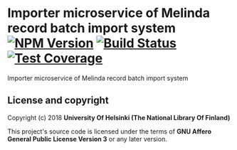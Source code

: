 # Importer microservice of Melinda record batch import system [![NPM Version](https://img.shields.io/npm/v/@natlibfi/melinda-record-import-importer.svg)](https://npmjs.org/package/@natlibfi/melinda-record-import-importer) [![Build Status](https://travis-ci.org/NatLibFi/melinda-record-import-importer.svg)](https://travis-ci.org/NatLibFi/melinda-record-import-importer) [![Test Coverage](https://codeclimate.com/github/NatLibFi/melinda-record-import-importer/badges/coverage.svg)](https://codeclimate.com/github/NatLibFi/melinda-record-import-importer/coverage)

Importer microservice of Melinda record batch import system

## License and copyright

Copyright (c) 2018 **University Of Helsinki (The National Library Of Finland)**

This project's source code is licensed under the terms of **GNU Affero General Public License Version 3** or any later version.
